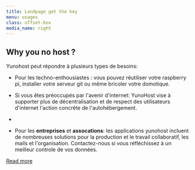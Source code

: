 ```yaml
---
title: Landpage get the key
menu: usages
class: offset-box
media_name: right
---
```


## Why you no host ?

Yunohost peut répondre à plusieurs types de besoins:

- Pour les techno-enthousiastes : vous pouvez réutiliser votre raspberry pi, installer votre serveur git ou même bricoler votre domotique.

- Si vous êtes préoccupés par l'avenir d'internet: YunoHost vise à supporter plus de décentralisation et de respect des utilisateurs d'internet l'action concrête de l'autohébergement.
- 

- Pour les **entreprises** et **assocations**: les applications yunohost incluent de nombreuses solutions pour la production et le travail collaboratif, les mails et l'organisation. Contactez-nous si vous réfléchissez à un meilleur controle de vos données.


[Read more](https://getgrav.org/truc?classes=btn,btn-primary,btn-lg)

